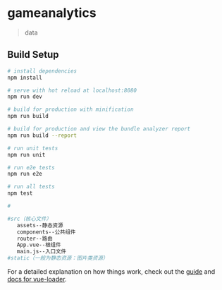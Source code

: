 # gameanalytics

> data

## Build Setup

``` bash
# install dependencies
npm install

# serve with hot reload at localhost:8080
npm run dev

# build for production with minification
npm run build

# build for production and view the bundle analyzer report
npm run build --report

# run unit tests
npm run unit

# run e2e tests
npm run e2e

# run all tests
npm test

#

#src（核心文件）
   assets--静态资源
   components--公共组件
   router--路由
   App.vue--根组件
   main.js--入口文件
#static（一般为静态资源：图片类资源）
```
For a detailed explanation on how things work, check out the [guide](http://vuejs-templates.github.io/webpack/) and [docs for vue-loader](http://vuejs.github.io/vue-loader).
